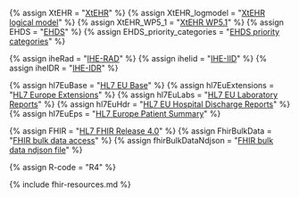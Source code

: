 {% assign XtEHR             = "[XtEHR](https://www.xt-ehr.eu/)" %}
{% assign XtEHR_logmodel    = "[XtEHR logical model](https://www.xt-ehr.eu/fhir/models/index.html)" %}
{% assign XtEHR_WP5_1       = "[XtEHR WP5.1](https://www.ehtel.eu/18-articles/312-targeted-stakeholder-expert-consultation-procedure-xt-ehr-deliverable-5-1-and-5-2.html)" %}
{% assign EHDS              = "[EHDS](https://health.ec.europa.eu/ehealth-digital-health-and-care/european-health-data-space-regulation-ehds_en)" %}
{% assign EHDS_priority_categories = "[EHDS priority categories](https://www.european-health-data-space.com/European_Health_Data_Space_Article_5_(Proposal_3.5.2022).html)" %}

{% assign iheRad            = "[IHE-RAD](https://profiles.ihe.net/RAD/)" %}
{% assign iheIid            = "[IHE-IID](https://www.ihe.net/uploadedFiles/Documents/Radiology/IHE_RAD_Suppl_IID.pdf)" %}
{% assign iheIDR            = "[IHE-IDR](https://build.fhir.org/ig/IHE/RAD.IDR/)" %}

{% assign hl7EuBase         = "[HL7 EU Base](https://build.fhir.org/ig/hl7-eu/base-r5/)" %}
{% assign hl7EuExtensions   = "[HL7 Europe Extensions](https://build.fhir.org/ig/hl7-eu/extensions-r5/)" %}
{% assign hl7EuLabs         = "[HL7 EU Laboratory Reports](https://build.fhir.org/ig/hl7-eu/laboratory/branches/master/index.html)" %}
{% assign hl7EuHdr          = "[HL7 EU Hospital Discharge Reports](https://build.fhir.org/ig/hl7-eu/hdr/index.html)" %}
{% assign hl7EuEps          = "[HL7 Europe Patient Summary](https://build.fhir.org/ig/hl7-eu/eps/)" %}

{% assign FHIR              = "[HL7 FHIR Release 4.0](http://www.hl7.org/FHIR/R4)" %}
{% assign FhirBulkData      = "[FHIR bulk data access](https://build.fhir.org/ig/HL7/bulk-data/)" %}
{% assign fhirBulkDataNdjson = "[FHIR bulk data ndjson file](https://build.fhir.org/ig/HL7/bulk-data/en/export.html#bulk-data-output-file-organization)" %}

{% assign R-code            = "R4" %}

{% include fhir-resources.md %}
